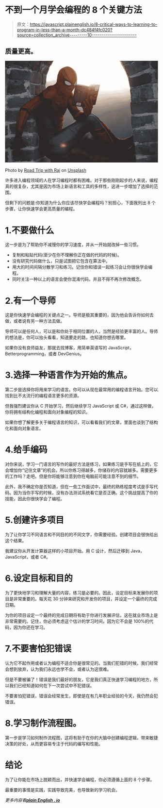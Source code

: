 # 不到一个月学会编程的 8 个关键方法

> 原文：<https://javascript.plainenglish.io/8-critical-ways-to-learning-to-program-in-less-than-a-month-dc484f4fc020?source=collection_archive---------10----------------------->

## 质量更高。

![](img/73e899d4e60405b539a67938ac5ef9d7.png)

Photo by [Road Trip with Raj](https://unsplash.com/@roadtripwithraj?utm_source=medium&utm_medium=referral) on [Unsplash](https://unsplash.com?utm_source=medium&utm_medium=referral)

许多进入编程领域的人在学习编程时都有困难。对于那些刚刚起步的人来说，编程真的很复杂，尤其是因为市场上新语言和工具的多样性，这进一步增加了选择的范围。

但剩下的问题是:你知道为什么你应该尽快学会编程吗？别担心，下面我列出 8 个步骤，让你快速学会更高质量的编程。

# 1.不要做什么

这一步是为了帮助你不减慢你的学习速度，并从一开始就改掉一些习惯。

*   复制和粘贴代码(至少在你不理解你正在做的代码的时候)。
*   没有研究代码做什么，只是试图把它包含在算法中。
*   用大的时间间隔分散学习和练习。记住你和错误一起练习会让你很快学会编程。
*   同时关注一种以上的语言会使你混淆代码，并且不得不再次修改概念。

# 2.有一个导师

这是你快速学会编程的关键点之一。导师是极其重要的，因为他会告诉你如何去做，或者说有另一种方法去做。

导师可以是任何人，可以是和你处于相同位置的人，当然是经验更丰富的人。导师的想法是，你可以抬头看看，知道要走的路，也知道你想去哪里。

如果你没有良师益友，那就去找博客，用简单英语写的 JavaScript，Betterprogramming，或者 DevGenius。

# 3.选择一种语言作为开始的焦点。

第二步是选择你将用来学习的语言。你可以从现在最常用的编程语言开始。您可以找到比不太流行的编程语言更多的资源。

但我强烈建议你从 C 开始学习，然后继续学习 JavaScript 或 C#，通过这样做，你将拥有结构化编程和面向对象编程的知识。

如果你想了解更多关于编程语言的知识，可以看看我们的文章，里面也谈到了结构化和面向对象语言。

# 4.给手编码

对你来说，学习一门语言的写作的最好方法是练习，如果练习是手写在纸上的，它会增加你“记住文章”的机会。所以你练习得越多，你储存的内容就越多。需要更多的工作吗？走吧。但是你将能够注意到你在电脑前可能注意不到的细节。

此外，我不确定你是否知道，但在一些工作面试中，最终的熟练程度考试是手写代码。因为当你手写的时候，没有办法测试系统看它是否正确。这个挑战提高了你的技能，因此你很快学会了编程。

# 5.创建许多项目

为了让你学习不同语言和不同目的的不同文字，你需要经验。创建项目会很快给出这个结果。

我建议你从开发计算器这样的小项目开始。用 C 设计，然后迁移到 Java，JavaScript，或者 C#。

# 6.设定目标和目的

为了更快地学习和理解大量的内容，练习是必要的。因此，设定目标来发展你的项目是非常重要的。每天花 30 分钟来研究和开发你的项目，并设定一个最终的完成日期。

为你的项目设定一个最终的完成日期将有助于你进行发展评估，这在就业市场上是非常需要的。记住，你必须考虑这个估计的学习时间，因为它不会是 100%的代码，因为你还在学习。

# 7.不要害怕犯错误

认为它不起作用或者认为编程不适合你是很常见的。当我们犯错的时候，我们经常会想到放弃，认为我们永远也学不会，或者认为这很难。

但是不要被骗了！错误是我们最好的朋友，它是我们真正快速学习编程的地方，所以我们已经知道如何在下一次尝试中不犯错误。

不要害怕犯错误，错误会经常发生，即使是在有几年职业经验的今天，我仍然会犯错误。

# 8.学习制作流程图。

第一步是学习如何制作流程图，这将有助于在你的大脑中创建编程逻辑，带来敏捷决策的好处，从而更容易专注于代码的编写和性能。

# 结论

为了让你能在市场上脱颖而出，并快速学会编程，你必须遵循上面的 8 个步骤。

最重要的事情是实践，实践导致完美，也导致新的学习机会。

*更多内容看*[***plain English . io***](http://plainenglish.io)
